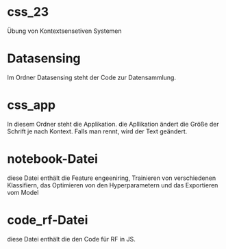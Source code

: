 # css_23
Übung von Kontextsensetiven Systemen

# Datasensing
Im Ordner Datasensing steht der Code zur Datensammlung.

# css_app
In diesem Ordner steht die Applikation. die Apllikation ändert die Größe der Schrift je nach Kontext. Falls man rennt, wird 
der Text geändert.

# notebook-Datei
diese Datei enthält die Feature engeeniring, Trainieren von verschiedenen Klassifiern, das Optimieren von den Hyperparametern und 
das Exportieren vom Model

# code_rf-Datei
diese Datei enthält die den Code für RF in JS.
